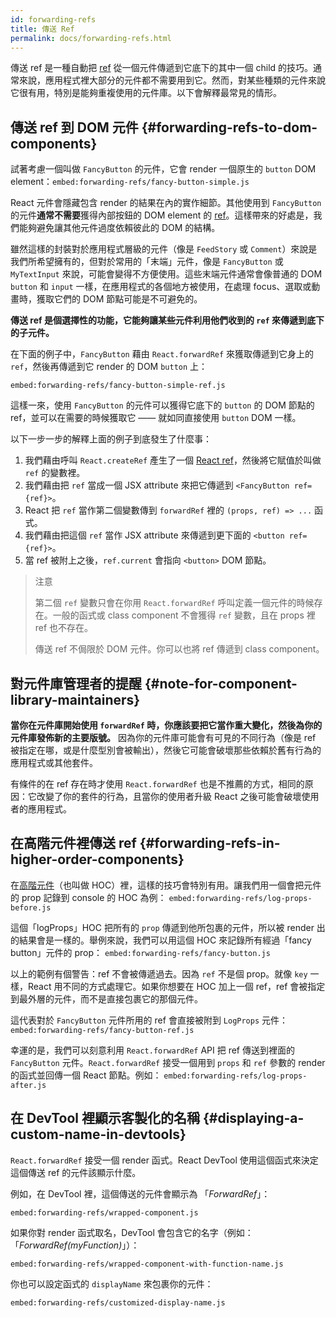 ```yaml
---
id: forwarding-refs
title: 傳送 Ref
permalink: docs/forwarding-refs.html
---
```


傳送 ref 是一種自動把 [ref](/docs/refs-and-the-dom.html) 從一個元件傳遞到它底下的其中一個 child 的技巧。通常來說，應用程式裡大部分的元件都不需要用到它。然而，對某些種類的元件來說它很有用，特別是能夠重複使用的元件庫。以下會解釋最常見的情形。

## 傳送 ref 到 DOM 元件 {#forwarding-refs-to-dom-components}

試著考慮一個叫做 `FancyButton` 的元件，它會 render 一個原生的 `button` DOM element：`embed:forwarding-refs/fancy-button-simple.js`

React 元件會隱藏包含 render 的結果在內的實作細節。其他使用到 `FancyButton` 的元件**通常不需要**獲得內部按鈕的 DOM element 的 [ref](/docs/refs-and-the-dom.html)。這樣帶來的好處是，我們能夠避免讓其他元件過度依賴彼此的 DOM 的結構。

雖然這樣的封裝對於應用程式層級的元件（像是 `FeedStory` 或 `Comment`）來說是我們所希望擁有的，但對於常用的「末端」元件，像是 `FancyButton` 或 `MyTextInput` 來說，可能會變得不方便使用。這些末端元件通常會像普通的 DOM `button` 和 `input` 一樣，在應用程式的各個地方被使用，在處理 focus、選取或動畫時，獲取它們的 DOM 節點可能是不可避免的。

**傳送 ref 是個選擇性的功能，它能夠讓某些元件利用他們收到的 `ref` 來傳遞到底下的子元件。**

在下面的例子中，`FancyButton` 藉由 `React.forwardRef` 來獲取傳遞到它身上的 `ref`，然後再傳遞到它 render 的 DOM `button` 上：

`embed:forwarding-refs/fancy-button-simple-ref.js`

這樣一來，使用 `FancyButton` 的元件可以獲得它底下的 `button` 的 DOM 節點的 ref，並可以在需要的時候獲取它 —— 就如同直接使用 `button` DOM 一樣。

以下一步一步的解釋上面的例子到底發生了什麼事：

1. 我們藉由呼叫 `React.createRef` 產生了一個 [React ref](/docs/refs-and-the-dom.html)，然後將它賦值於叫做 `ref` 的變數裡。
1. 我們藉由把 `ref` 當成一個 JSX attribute 來把它傳遞到 `<FancyButton ref={ref}>`。
1. React 把 `ref` 當作第二個變數傳到 `forwardRef` 裡的 `(props, ref) => ...` 函式。
1. 我們藉由把這個 `ref` 當作 JSX attribute 來傳遞到更下面的 `<button ref={ref}>`。
1. 當 ref 被附上之後，`ref.current` 會指向 `<button>` DOM 節點。

>注意
>
>第二個 `ref` 變數只會在你用 `React.forwardRef` 呼叫定義一個元件的時候存在。一般的函式或 class component 不會獲得 `ref` 變數，且在 props 裡 ref 也不存在。
>
>傳送 ref 不侷限於 DOM 元件。你可以也將 ref 傳遞到 class component。

## 對元件庫管理者的提醒 {#note-for-component-library-maintainers}

**當你在元件庫開始使用 `forwardRef` 時，你應該要把它當作重大變化，然後為你的元件庫發佈新的主要版號。** 因為你的元件庫可能會有可見的不同行為（像是 ref 被指定在哪，或是什麼型別會被輸出），然後它可能會破壞那些依賴於舊有行為的應用程式或其他套件。

有條件的在 ref 存在時才使用 `React.forwardRef` 也是不推薦的方式，相同的原因：它改變了你的套件的行為，且當你的使用者升級 React 之後可能會破壞使用者的應用程式。

## 在高階元件裡傳送 ref {#forwarding-refs-in-higher-order-components}

在[高階元件](/docs/higher-order-components.html)（也叫做 HOC）裡，這樣的技巧會特別有用。讓我們用一個會把元件的 prop 記錄到 console 的 HOC 為例：
`embed:forwarding-refs/log-props-before.js`

這個「logProps」HOC 把所有的 `prop` 傳遞到他所包裹的元件，所以被 render 出的結果會是一樣的。舉例來說，我們可以用這個 HOC 來記錄所有經過「fancy button」元件的 prop：
`embed:forwarding-refs/fancy-button.js`

以上的範例有個警告：ref 不會被傳遞過去。因為 `ref` 不是個 prop。就像 `key` 一樣，React 用不同的方式處理它。如果你想要在 HOC 加上一個 ref，ref 會被指定到最外層的元件，而不是直接包裹它的那個元件。

這代表對於 `FancyButton` 元件所用的 ref 會直接被附到 `LogProps` 元件：
`embed:forwarding-refs/fancy-button-ref.js`

幸運的是，我們可以刻意利用 `React.forwardRef` API 把 ref 傳送到裡面的 `FancyButton` 元件。`React.forwardRef` 接受一個用到 `props` 和 `ref` 參數的 render 的函式並回傳一個 React 節點。例如：
`embed:forwarding-refs/log-props-after.js`

## 在 DevTool 裡顯示客製化的名稱 {#displaying-a-custom-name-in-devtools}

`React.forwardRef` 接受一個 render 函式。React DevTool 使用這個函式來決定這個傳送 ref 的元件該顯示什麼。

例如，在 DevTool 裡，這個傳送的元件會顯示為 「*ForwardRef*」：

`embed:forwarding-refs/wrapped-component.js`

如果你對 render 函式取名，DevTool 會包含它的名字（例如：「*ForwardRef(myFunction)*」）：

`embed:forwarding-refs/wrapped-component-with-function-name.js`

你也可以設定函式的 `displayName` 來包裹你的元件：

`embed:forwarding-refs/customized-display-name.js`
